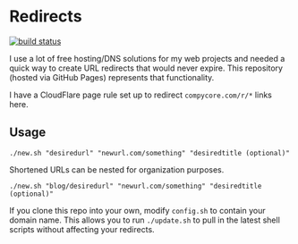 # Redirects

[![build status](https://github.com/compycore/redirects/actions/workflows/check-links.yml/badge.svg)](https://github.com/compycore/redirects/actions/workflows/check-links.yml)

I use a lot of free hosting/DNS solutions for my web projects and needed a quick way to create URL redirects that would never expire. This repository (hosted via GitHub Pages) represents that functionality.

I have a CloudFlare page rule set up to redirect `compycore.com/r/*` links here.

## Usage

```
./new.sh "desiredurl" "newurl.com/something" "desiredtitle (optional)"
```

Shortened URLs can be nested for organization purposes.

```
./new.sh "blog/desiredurl" "newurl.com/something" "desiredtitle (optional)"
```

If you clone this repo into your own, modify `config.sh` to contain your domain name. This allows you to run `./update.sh` to pull in the latest shell scripts without affecting your redirects.
